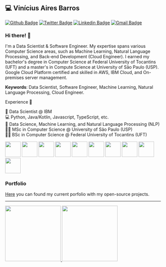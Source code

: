 
## :computer: Vinícius Aires Barros

[![Github Badge](https://img.shields.io/badge/-Github-000?style=flat-square&logo=Github&logoColor=white&link=https://github.com/v4ires)](https://github.com/v4ires)
[![Twitter Badge](https://img.shields.io/badge/-Twitter-1DA1F2?style=flat-square&logo=Twitter&logoColor=white&link=https://twitter.com/v4ires)](https://twitter.com/v4ires) 
[![Linkedin Badge](https://img.shields.io/badge/-LinkedIn-blue?style=flat-square&logo=Linkedin&logoColor=white&link=https://www.linkedin.com/in/v4ires/)](https://www.linkedin.com/in/v4ires/)
[![Gmail Badge](https://img.shields.io/badge/-Gmail-c14438?style=flat-square&logo=Gmail&logoColor=white&link=mailto:v4ires@gmail.com)](mailto:v4ires@gmail.com)

### Hi there! 👋

I'm a Data Scientist & Software Engineer. My expertise spans various Computer Science areas, such as Machine Learning, Natural Language Processing, and Back-end Development (Cloud Engineer). I earned my bachelor's degree in Computer Science at Federal University of Tocantins (UFT) and a master's in Compute Science at University of São Paulo (USP). Google Cloud Platform certified and skilled in AWS, IBM Cloud, and On-premises server management.

**Keywords**: Data Scientist, Software Engineer, Machine Learning, Natural Language Processing, Cloud Engineer.

Experience 🚀

🎲 Data Scientist @ IBM <br/>
💻 Python, Java/Kotlin, Javascript, TypeScript, etc. <br/>
📖 Data Science, Machine Learning, and Natural Language Processing (NLP) <br/>
👨‍🎓 MSc in Computer Science @ University of São Paulo (USP) <br/>
👨‍🎓 BSc in Computer Science @ Federal University of Tocantins (UFT) <br/>

<img src="https://cdn.jsdelivr.net/gh/devicons/devicon/icons/python/python-original-wordmark.svg" width="50" height="50"/> <img src="https://cdn.jsdelivr.net/gh/devicons/devicon/icons/pandas/pandas-original.svg" width="50" height="50"/> <img src="https://cdn.jsdelivr.net/gh/devicons/devicon/icons/tensorflow/tensorflow-original.svg" width="50" height="50"/> <img src="https://cdn.jsdelivr.net/gh/devicons/devicon/icons/linux/linux-original.svg" width="50" height="50"/> <img src="https://cdn.jsdelivr.net/gh/devicons/devicon/icons/git/git-original.svg" width="50" height="50"/> <img src="https://cdn.jsdelivr.net/gh/devicons/devicon/icons/postgresql/postgresql-original.svg" width="50" height="50"/> <img src="https://cdn.jsdelivr.net/gh/devicons/devicon/icons/mongodb/mongodb-original.svg" width="50" height="50"/> <img src="https://cdn.jsdelivr.net/gh/devicons/devicon/icons/docker/docker-original.svg" width="50" height="50"/> <img src="https://cdn.jsdelivr.net/gh/devicons/devicon/icons/amazonwebservices/amazonwebservices-original.svg" width="50" height="50"/>
<img src="https://cdn.jsdelivr.net/gh/devicons/devicon/icons/googlecloud/googlecloud-original.svg" width="50" height="50"/>

### Portfolio

[Here](https://github.com/v4ires/portfolio) you can found my current porfolio with my open-source projects.

---

<div>
<a href="https://github.com/v4ires">
<img height="180em" src="https://github-readme-stats.vercel.app/api/top-langs/?username=v4ires&layout=compact&langs_count=7&theme=dracula"/>
<img height="180em" src="https://github-readme-stats.vercel.app/api?username=v4ires&show_icons=true&theme=dracula&include_all_commits=true&count_private=true"/>
</div>
